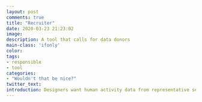 ```yaml
---
layout: post
comments: true
title: "Recruiter"
date: 2020-03-23 21:23:02
image: 
description: A tool that calls for data donors
main-class: 'ifonly'
color:
tags:
- responsible
- tool
categories:
- "Wouldn't that be nice?"
twitter_text:
introduction: Designers want human activity data from representative sets of (potential) end-users to generate reliable insights. Data subject shape and characterise their data, which has ethical implication. Offering them a comprehensive control over their data creates fears of data shortage and undistributed data sets. Recruiter is an application that helps designers disseminate their call for data along purpose, implications and rewards. Donors are only prompted by calls that matches their profiles, so they can step in or decline.
---
```

